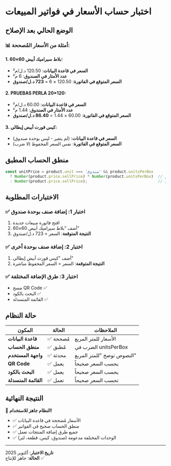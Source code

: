 # اختبار حساب الأسعار في فواتير المبيعات

## الوضع الحالي بعد الإصلاح

### 📊 أمثلة من الأسعار المُصححة:

#### 1. بلاط سيراميك أبيض 60×60:
- **السعر في قاعدة البيانات**: 120.50 د.ل/م²
- **عدد الأمتار في الصندوق**: 6 م²
- **السعر المتوقع في الفاتورة**: 120.50 × 6 = **723 د.ل/صندوق**

#### 2. PRUEBAS PERLA 20×120:
- **السعر في قاعدة البيانات**: 60.00 د.ل/م²
- **عدد الأمتار في الصندوق**: 1.44 م²
- **السعر المتوقع في الفاتورة**: 60.00 × 1.44 = **86.40 د.ل/صندوق**

#### 3. كيس قورت أبيض إيطالي:
- **السعر في قاعدة البيانات**: (لم يتغير - ليس بوحدة صندوق)
- **السعر المتوقع في الفاتورة**: نفس السعر المحفوظ (لا ضرب)

## منطق الحساب المطبق

```typescript
const unitPrice = product.unit === 'صندوق' && product.unitsPerBox 
  ? Number(product.price.sellPrice) * Number(product.unitsPerBox)  // للصناديق
  : Number(product.price.sellPrice);                               // للوحدات الأخرى
```

## الاختبارات المطلوبة

### ✅ اختبار 1: إضافة صنف بوحدة صندوق
1. افتح فاتورة مبيعات جديدة
2. أضف "بلاط سيراميك أبيض 60×60"
3. **النتيجة المتوقعة**: السعر = 723 د.ل/صندوق

### ✅ اختبار 2: إضافة صنف بوحدة أخرى  
1. أضف "كيس قورت أبيض إيطالي"
2. **النتيجة المتوقعة**: السعر = السعر المحفوظ مباشرة

### ✅ اختبار 3: طرق الإضافة المختلفة
- مسح QR Code ✅
- البحث بالكود ✅
- القائمة المنسدلة ✅

## حالة النظام

| المكون | الحالة | الملاحظات |
|---------|--------|-----------|
| **قاعدة البيانات** | ✅ مُصححة | الأسعار للمتر المربع |
| **منطق الحساب** | ✅ مُطبق | الضرب في unitsPerBox |
| **واجهة المستخدم** | ✅ محدثة | النصوص توضح "للمتر المربع" |
| **QR Code** | ✅ يعمل | يحسب السعر صحيحاً |
| **البحث بالكود** | ✅ يعمل | يحسب السعر صحيحاً |
| **القائمة المنسدلة** | ✅ تعمل | تحسب السعر صحيحاً |

## النتيجة النهائية

🎉 **النظام جاهز للاستخدام!**

- ✅ الأسعار مُصححة في قاعدة البيانات
- ✅ منطق الحساب صحيح في الفواتير  
- ✅ جميع طرق إضافة المنتجات تعمل
- ✅ الوحدات المختلفة مدعومة (صندوق، كيس، قطعة، لتر)

---

**تاريخ الاختبار**: أكتوبر 2025  
**الحالة**: جاهز للإنتاج ✅
